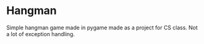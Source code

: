 # Hangman

Simple hangman game made in pygame made as a project for CS class. Not a lot of exception handling.
